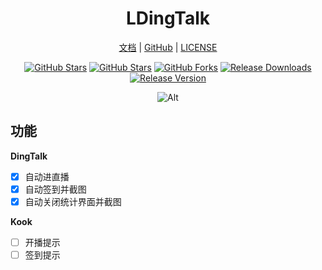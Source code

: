 <div align="center">

<h1>LDingTalk</h1>

[文档](docs/index.md) |
[GitHub](https://github.com/xyz8848) |
[LICENSE](LICENSE)

[![GitHub Stars](https://img.shields.io/github/stars/xyz8848/LDingTalk)](https://github.com/xyz8848/LDingTalk/stargazers)
[![GitHub Stars](https://img.shields.io/github/watchers/xyz8848/LDingTalk)](https://github.com/xyz8848/LDingTalk/watchers)
[![GitHub Forks](https://img.shields.io/github/forks/xyz8848/LDingTalk)](https://github.com/xyz8848/LDingTalk/network/members)
[![Release Downloads](https://img.shields.io/github/downloads/xyz8848/LDingTalk/total)](https://github.com/xyz8848/LDingTalk/releases/latest)
[![Release Version](https://img.shields.io/github/v/release/xyz8848/LDingTalk)](https://github.com/xyz8848/LDingTalk/releases/latest)

![Alt](https://repobeats.axiom.co/api/embed/23c36ec9d386a2cad477f3886403476d1a39faad.svg)

</div>

## 功能

__DingTalk__

- [x] 自动进直播
- [x] 自动签到并截图
- [x] 自动关闭统计界面并截图

__Kook__

- [ ] 开播提示
- [ ] 签到提示
